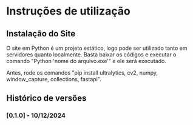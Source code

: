 # Instruções de utilização

## Instalação do Site

O site em Python é um projeto estático, logo pode ser utilizado tanto em servidores quanto localmente. Basta baixar os códigos e executar o comando "Python 'nome do arquivo.exe'" e ele será executado.

Antes, rode os comandos "pip install ultralytics, cv2, numpy, window_capture, collections, fastapi".

## Histórico de versões

### [0.1.0] - 10/12/2024

